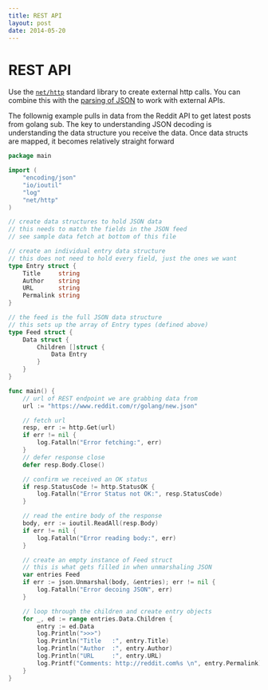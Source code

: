 ```yaml
---
title: REST API
layout: post
date: 2014-05-20
---
```


# REST API

Use the [`net/http`](https://golang.org/pkg/net/http/) standard library to create external http calls. You can combine this with the [parsing of JSON](json.html) to work with external APIs.

The follownig example pulls in data from the Reddit API to get latest posts from golang sub. The key to understanding JSON decoding is understanding the data structure you receive the data. Once data structs are mapped, it becomes relatively straight forward

```go
package main

import (
	"encoding/json"
	"io/ioutil"
	"log"
	"net/http"
)

// create data structures to hold JSON data
// this needs to match the fields in the JSON feed
// see sample data fetch at bottom of this file

// create an individual entry data structure
// this does not need to hold every field, just the ones we want
type Entry struct {
	Title     string
	Author    string
	URL       string
	Permalink string
}

// the feed is the full JSON data structure
// this sets up the array of Entry types (defined above)
type Feed struct {
	Data struct {
		Children []struct {
			Data Entry
		}
	}
}

func main() {
	// url of REST endpoint we are grabbing data from
	url := "https://www.reddit.com/r/golang/new.json"

	// fetch url
	resp, err := http.Get(url)
	if err != nil {
		log.Fatalln("Error fetching:", err)
	}
	// defer response close
	defer resp.Body.Close()

	// confirm we received an OK status
	if resp.StatusCode != http.StatusOK {
		log.Fatalln("Error Status not OK:", resp.StatusCode)
	}

	// read the entire body of the response
	body, err := ioutil.ReadAll(resp.Body)
	if err != nil {
		log.Fatalln("Error reading body:", err)
	}

	// create an empty instance of Feed struct
	// this is what gets filled in when unmarshaling JSON
	var entries Feed
	if err := json.Unmarshal(body, &entries); err != nil {
		log.Fatalln("Error decoing JSON", err)
	}

	// loop through the children and create entry objects
	for _, ed := range entries.Data.Children {
		entry := ed.Data
		log.Println(">>>")
		log.Println("Title   :", entry.Title)
		log.Println("Author  :", entry.Author)
		log.Println("URL     :", entry.URL)
		log.Printf("Comments: http://reddit.com%s \n", entry.Permalink)
	}
}
```

